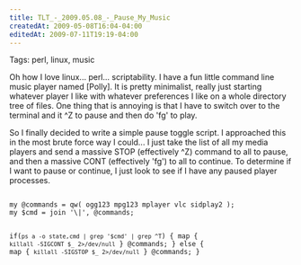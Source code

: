 ```yaml
---
title: TLT_-_2009.05.08_-_Pause_My_Music
createdAt: 2009-05-08T16:04-04:00
editedAt: 2009-07-11T19:19-04:00
---
```


Tags: perl, linux, music

Oh how I love linux... perl... scriptability. I have a fun little command line music player named [Polly]. It is pretty minimalist, really just starting whatever player I like with whatever preferences I like on a whole directory tree of files. One thing that is annoying is that I have to switch over to the terminal and it ^Z to pause and then do 'fg' to play.

So I finally decided to write a simple pause toggle script. I approached this in the most brute force way I could... I just take the list of all my media players and send a massive STOP (effectively ^Z) command to all to pause, and then a massive CONT (effectively 'fg') to all to continue. To determine if I want to pause or continue, I just look to see if I have any paused player processes.

<code>
my @commands = qw( ogg123 mpg123 mplayer vlc sidplay2 );
my $cmd = join '\|', @commands;

if(`ps a -o state,cmd | grep '$cmd' | grep ^T`) {
  map { `killall -SIGCONT $_ 2>/dev/null` } @commands;
} else {
  map { `killall -SIGSTOP $_ 2>/dev/null` } @commands;
}
</code>


